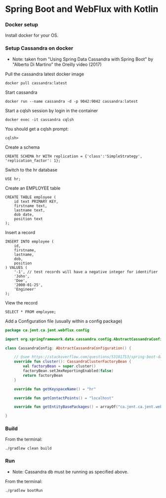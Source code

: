 # Spring Boot and WebFlux with Kotlin

### Docker setup
Install docker for your OS. 

### Setup Cassandra on docker

* Note: taken from "Using Spring Data Cassandra with Spring Boot" by "Alberto Di Martino" the Oreilly video (2017)

Pull the cassandra latest docker image
```
docker pull cassandra:latest
```

Start cassandra
```
docker run --name cassandra -d -p 9042:9042 cassandra:latest
```

Start a cqlsh session by login in the container
```
docker exec -it cassandra cqlsh
```
You should get a cqlsh prompt:
```
cqlsh>
```

Create a schema
```
CREATE SCHEMA hr WITH replication = {'class':'SimpleStrategy', 'replication_factor': 1};
```

Switch to the hr database
```
USE hr;
```

Create an EMPLOYEE table
```
CREATE TABLE employee (
    id text PRIMARY KEY,
    firstname text,
    lastname text,
    dob date,
    position text
);
```

Insert a record
```
INSERT INTO employee (
    id, 
    firstname, 
    lastname, 
    dob, 
    position
) VALUES (
    '-1', // test records will have a negative integer for identifier
    'John',
    'Doe',
    '2000-01-25',
    'Engineer'
);  
```

View the record
```
SELECT * FROM employee;
```

Add a Configuration file (usually within a config package)
```kotlin
package ca.jent.ca.jent.webflux.config

import org.springframework.data.cassandra.config.AbstractCassandraConfiguration

class CassandraConfig: AbstractCassandraConfiguration() {

    // @see https://stackoverflow.com/questions/53101753/spring-boot-data-cassandra-reactive-jmxreporter-problem
    override fun cluster(): CassandraClusterFactoryBean {
        val factoryBean = super.cluster()
        factoryBean.setJmxReportingEnabled(false)
        return factoryBean
    }

    override fun getKeyspaceName() = "hr"

    override fun getContactPoints() = "localhost"

    override fun getEntityBasePackages() = arrayOf("ca.jent.ca.jent.webflux")

}
```

### Build

From the terminal:
```
./gradlew clean build
```

### Run

* Note: Cassandra db must be running as specified above.

From the terminal:
```
./gradlew bootRun
```